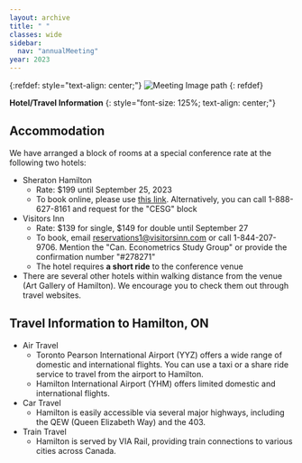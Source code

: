 ```yaml
---
layout: archive
title: " "
classes: wide
sidebar:
  nav: "annualMeeting"
year: 2023
---
```

{:refdef: style="text-align: center;"}
![Meeting Image path](/assets/images/{{page.year}}/annualMeeting.jpg)
{: refdef}


**Hotel/Travel Information**
{: style="font-size: 125%; text-align: center;"}

## Accommodation

We have arranged a block of rooms at a special conference rate at the following two hotels:

- Sheraton Hamilton 
  + Rate: $199 until September 25, 2023
  + To book online, please use <a href="https://www.marriott.com/event-reservations/reservation-link.mi?id=1683052594358&key=GRP&app=resvlink" target="_blank">this link</a>. Alternatively, you can call 1-888-627-8161 and request for the "CESG" block
- Visitors Inn 
  + Rate: $139 for single, $149 for double until September 27
  + To book, email <reservations1@visitorsinn.com> or call 1-844-207-9706. Mention the "Can. Econometrics Study Group" or provide the confirmation number "#278271"
  + The hotel requires **a short ride** to the conference venue
- There are several other hotels within walking distance from the venue (Art Gallery of Hamilton). We encourage you to check them out through travel websites.


## Travel Information to Hamilton, ON
- Air Travel
  + Toronto Pearson International Airport (YYZ) offers a wide range of domestic and international flights. You can use a taxi or a share ride service to travel from the airport to Hamilton.
  + Hamilton International Airport (YHM) offers limited domestic and international flights.
- Car Travel
  + Hamilton is easily accessible via several major highways, including the QEW (Queen Elizabeth Way) and the 403.
- Train Travel
  + Hamilton is served by VIA Rail, providing train connections to various cities across Canada.